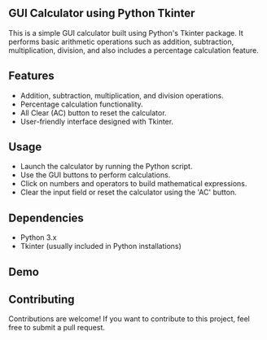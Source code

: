 
## GUI Calculator using Python Tkinter
This is a simple GUI calculator built using Python's Tkinter package. It performs basic arithmetic operations such as addition, subtraction, multiplication, division, and also includes a percentage calculation feature.

## Features
* Addition, subtraction, multiplication, and division operations.
* Percentage calculation functionality.
* All Clear (AC) button to reset the calculator.
* User-friendly interface designed with Tkinter.

## Usage
* Launch the calculator by running the Python script.
* Use the GUI buttons to perform calculations.
* Click on numbers and operators to build mathematical expressions.
* Clear the input field or reset the calculator using the 'AC' button.

  
## Dependencies
* Python 3.x
* Tkinter (usually included in Python installations)

## Demo



## Contributing
Contributions are welcome! If you want to contribute to this project, feel free to submit a pull request.
